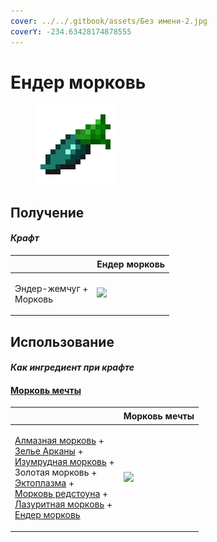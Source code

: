 ```yaml
---
cover: ../../.gitbook/assets/Без имени-2.jpg
coverY: -234.63428174878555
---
```


# Ендер морковь

<figure><img src="../../.gitbook/assets/carrot_ender_128.png" alt=""><figcaption></figcaption></figure>

## Получение

#### _Крафт_

| ㅤ                                |  Ендер морковь                               |
| -------------------------------- | -------------------------------------------- |
| <p>Эндер-жемчуг +<br>Морковь</p> | ![](../../.gitbook/assets/carrot\_ender.png) |

## Использование

#### _Как ингредиент при крафте_

#### [Морковь мечты](dream_carrot.md)

| ㅤ                                                                                                                                                                                                                                                                                                                                                                                                    |  Морковь мечты                               |
| ---------------------------------------------------------------------------------------------------------------------------------------------------------------------------------------------------------------------------------------------------------------------------------------------------------------------------------------------------------------------------------------------------- | -------------------------------------------- |
| <p><a href="carrot_diamond.md">Алмазная морковь</a> +<br><a href="weak_arcana_potion.md">Зелье Арканы</a> +<br><a href="carrot_emerald.md">Изумрудная морковь</a> +<br>Золотая морковь +<br><a href="ectoplasm.md">Эктоплазма</a> +<br><a href="carrot_redstone.md">Морковь редстоуна</a> +<br><a href="carrot_lapis.md">Лазуритная морковь</a> +<br><a href="carrot_ender.md">Ендер морковь</a></p> | ![](../../.gitbook/assets/dream\_carrot.png) |

